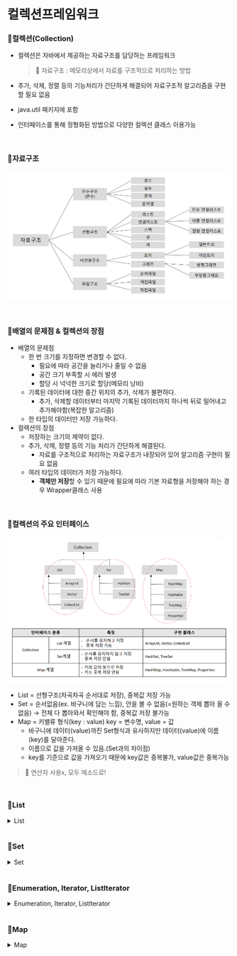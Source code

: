 # 컬렉션프레임워크

### 🍱컬렉션(Collection)

- 컬렉션은 자바에서 제공하는 자료구조를 담당하는 프레임워크
    
    > 📢 자료구조 : 메모리상에서 자료를 구조적으로 처리하는 방법
    
- 추가, 삭제, 정렬 등의 기능처리가 간단하게 해결되어 자료구조적 알고리즘을 구현할 필요 없음
- java.util 패키지에 포함
- 인터페이스를 통해 정형화된 방법으로 다양한 컬렉션 클래스 이용가능

<br>

### 🍱자료구조

![Alt text](./img/coll1.png)

<br>

### 🍱배열의 문제점 & 컬렉션의 장점

- 배열의 문제점
    - 한 번 크기를 지정하면 변경할 수 없다.
        - 필요에 따라 공간을 늘리거나 줄일 수 없음
        - 공간 크기 부족할 시 에러 발생
        - 할당 시 넉넉한 크기로 할당(메모리 낭비)
    - 기록된 데이터에 대한 중간 위치의 추가, 삭제가 불편하다.
        - 추가, 삭제할 데이터부터 마지막 기록된 데이터까지 하나씩 뒤로 밀어내고 추가해야함(복잡한 알고리즘)
    - 한 타입의 데이터만 저장 가능하다.
- 컬렉션의 장점
    - 저장하는 크기의 제약이 없다.
    - 추가, 삭제, 정렬 등의 기능 처리가 간단하게 해결된다.
        - 자료를 구조적으로 처리하는 자료구조가 내장되어 있어 알고리즘 구현이 필요 없음
    - 여러 타입의 데이터가 저장 가능하다.
        - **객체만 저장**할 수 있기 때문에 필요에 따라 기본 자료형을 저장해야 하는 경우 Wrapper클래스 사용

<br>

### 🍱컬렉션의 주요 인터페이스

![Alt text](./img/coll2.png)

- List = 선형구조(차곡차곡 순서대로 저장), 중복값 저장 가능
- Set = 순서없음(ex. 바구니에 담는 느낌), 안을 볼 수 없음(=원하는 객체 뽑아 올 수 없음)
         → 전체 다 뽑아와서 확인해야 함, 중복값 저장 불가능
- Map = 키밸류 형식(key : value) key = 변수명, value = 값
    - 바구니에 데이터(value)까진 Set형식과 유사하지만 데이터(value)에 이름(key)를 달아준다.
    - 이름으로 값을 가져올 수 있음.(Set과의 차이점)
    - key를 기준으로 값을 가져오기 때문에 key값은 중복불가, value값은 중복가능

> 📢 연산자 사용x, 모두 메소드로!

<br>

### 🍱List

<details>
<summary>List</summary>

- 자료들을 순차적으로 나열한 자료구조
- 인덱스로 관리되며, 중복해서 객체 저장 가능
- 구현 클래스 → ArrayList, Vector, LinkedList
- **List는 인터페이스**이므로 자료형으로는 사용 가능하지만, 생성 불가

#### 🍱List 계열 주요 메소드

![Alt text](./img/list1.png)

<details>
<summary>🍱ArrayList</summary>

- List의 후손으로 초기 저장용량은 10으로 자동 설정(따로 지정 가능)
- 저장 용량을 초과한 객체들이 들어오면 자동으로 증가(고정도 가능)
- 동기화(Synchronized)를 제공하지 않음
    - 동기화 : 하나의 자원(데이터)에 대해 여러 스레드가 접근하려 할 때 한 시점에서 하나의 스레드만 사용할 수 있도록 하는 것
    ```java
    ArrayList list = new ArrayList(); //배열 할당과 비슷
    ```

<br>

#### 🍱생성된 list 저장소에 데이터 저장하기

> 📢 add(저장할 데이터);
```java
list.add(true); //자동으로 0번 인덱스에 저장
list.add(19); //자동으로 1번 인덱스에 저장
list.add("유병승")
```

- ArrayList객체에 저장 가능한 데이터는 자바에서 사용하는 모든 데이터!

<br>

#### 🍱저장된 데이터 가져오기(호출하기)

> 📢 get(index번호);

```java
System.out.println(list.get(0));
```

- 기본적으로 ArrayList에 저장되는 데이터는 Object자료형으로 저장이 된다.
- 대입된 실제 데이터를 사용하려면 형변환 필요

<br>

#### 🍱List 자료형의 길이

> 📢 size();

- 전체 데이터에 접근(순회)할 때는 반복문을 사용하면 편리(뒤에 다른 메소드 나옴)
- length는 없음!

```java
for(int i = 0; i < list.size(); i++) {
	System.out.println(list.get(i));
}
```

```java
ArrayList foods = new ArrayList(); //Food 클래스 생성되어 있음

foods.add(new Food("돈까스", 10000, "일식", new Date())); //객체 데이터 저장
foods.add(new Food("초밥", 2000, "일식", new Date()));

Food f = (Food)foods.get(1); //Object를 반환하기 때문에 Food로 형변환 필요
System.out.println(f.getName() + " " + f.getPrice());
```
</details>

<br>

<details>
<summary>🍱LinkedList</summary>

- List의 후손으로 인접 참조를 링크해 체인처럼 관리
- 특정 인덱스에서 객체를 제거하거나 추가하게 되면 바로 앞/뒤 링크만 변경하면 되기 때문에 객체 삭제와 삽입이 자주 일어나는 곳에서는 ArrayList보다 성능이 좋음
- 사용법은 ArrayList 클래스와 유사
    
    ![Alt text](./img/linkedlist1.png)
    
    ```java
    LinkedList linkList = new LinkedList();
    linkList.add("이동제");
    linkList.add("최인호");
    System.out.println(linkList.get(0));
    linkList.forEach((e)->System.out.println(e));
    ```
    
    ### 값의 첫 번째 값과 마지막 값 출력하기
    
    ```java
    System.out.println(linkList.getFirst()); 
    System.out.println(linkList.getLast());
    ```
</details>

#### 🍱Comparable, Comparator

![Alt text](./img/list2.png)
</details>

<br>

### 🍱Set

<details>
<summary>Set</summary>

- 저장 순서가 유지되지 않고 중복 객체도 저장하지 못하게 하는 자료구조
- null도 중복을 허용하지 않기 때문에 1개의 null만 저장
- 구현 클래스 → HashSet, LinkedHashSet, TreeSet

#### 🍱Set 계열 주요 메소드

![Alt text](./img/set.png)

#### 🍱HashSet

- Set에 객체를 저장할 때 hash함수를 사용하여 처리속도가 빠름
- 동일 객체뿐만 아니라 동등 객체도 중복하여 저장하지 않음

<br>

#### 🍱LinkedHashSet

- HashSet과 거의 동일하지만 Set에 추가되는 순서를 유지한다는 점이 다름
</details>

<br>

### 🍱Enumeration, Iterator, Listlterator

<details>
<summary>Enumeration, Iterator, Listlterator</summary>

- 컬렉션에 저장된 요소를 접근하는데 사용되는 인터페이스
- Enumeration → Iterator의 구버전
- Listlterator → Iterator를 상속받아 양방향 특징
</details>

<br>

### 🍱Map

<details>
<summary>Map</summary>

#### 🍱Map 계열 주요 메소드

![Alt text](./img/map.png)
</details>